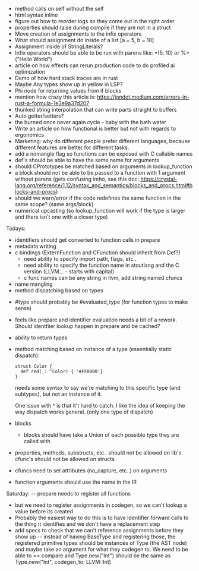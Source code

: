 
- method calls on self without the self
- html syntax inline
- figure out how to reorder logs so they come out in the right order
- properties should raise during compile if they are not in a struct
- Move creation of assignments to the infix operators
- What should assignment do inside of a list  [a = 5, b = 10]
- Assignment inside of StringLiterals?
- Infix operators should be able to be run with parens like: *(5, 10) or %>("Hello World")
- article on how effects can rerun production code to do profiled ai optimization
- Demo of how hard stack traces are in rust
- Maybe Any types show up in yellow in LSP?
- Phi node for returning values from if blocks
- mention how crazy this article is: https://jondot.medium.com/errors-in-rust-a-formula-1e3e9a37d207
- thunked string interpolation that can write parts straight to buffers
- Auto getter/setters?
- the burned once never again cycle  - baby with the bath water
- Write an article on how functional is better but not with regards to ergonomics
- Marketing: why do different people prefer different languages, because different features are better for different tasks.
- add a nomangle flag so functions can be exposed with C callable names
- def's should be able to have the same name for arguments
- should CPrototypes be matched based on arguments in lookup_function
- a block should not be able to be passed to a function with 1 argument without parens (gets confusing imho, see this doc: https://crystal-lang.org/reference/1.12/syntax_and_semantics/blocks_and_procs.html#blocks-and-procs)
- should we warn/error if the code redefines the same function in the same scope? (same args/block)
- numerical upcasting (so lookup_function will work if the type is larger and there isn't one with a closer type)


Todays:
+ identifiers should get converted to function calls in prepare
+ metadata writing
+ c bindings (ExternFunction and CFunction should inherit from Def?)
    - need ability to specify import path, flags, etc..
    - need ability to specify the function name in stoutlang and the C version (LLVM... - starts with capital)
    - c func names can be any string in llvm, add string named cfuncs
+ name mangling
+ method dispatching based on types
- #type should probably be #evaluated_type (for function types to make sense)
- feels like prepare and identifier evaluation needs a bit of a rework. Should identfiier lookup happen in prepare and be cached?
- ability to return types
- method matching based on instance of a type (essentially static dispatch):
    ```
    struct Color {
      def red(_: ^Color) { '#FF0000'}
    }
    ```

    needs some syntax to say we're matching to this specific type (and subtypes), but not an instance of it.

    One issue with ^ is that it't hard to catch. I like the idea of keeping the way dispatch works general. (only one type of dispatch)
- blocks
  - blocks should have take a Union of each possible type they are called with

- properties, methods, substructs, etc.. should not be allowed on lib's. cfunc's should not be allowed on structs
- cfuncs need to set attributes (no_capture, etc..) on arguments
- function arguments should use the name in the IR


Saturday:
-- prepare needs to register all functions
  - but we need to register assignments in codegen, so we can't lookup a value before its created
  - Probably the easiest way to do this is to have Identifier forward calls to the thing it identifies and we don't have a replacement step
  - add specs to check that we can't reference assignments before they show up
-- instead of having BaseType and registering those, the registered primitive types should be instances of Type (the AST node) and maybe take an argument for what they codegen to. We need to be able to == compare and Type.new("Int") should be the same as Type.new("Int", codegen_to: LLVM::Int)